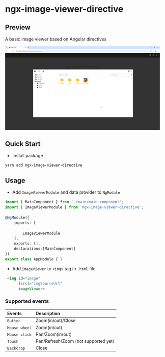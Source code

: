 # ngx-image-viewer-directive

## Preview <a></a>

A basic image viewer based on Angular directives

![explorer](image/preview.jpg)

## Quick Start <a></a>

-   Install package

```
yarn add ngx-image-viewer-directive
```
## Usage <a></a>
-   Add `ImageViewerModule` and data provider to `NgModule`
```Typescript
import { MainComponent } from './main/main.component';
import { ImageViewerModule } from 'ngx-image-viewer-directive';

@NgModule({
    imports: [
        ...
        ImageViewerModule
    ],
    exports: [],
    declarations:[MainComponent]
})
export class AppModule { }
```

-   Add `imageViewer` to `<img>` tag in `.html` file

```html
 <img id="image"
      [src]="imgSourceUrl"
      imageViewer>
```

### Supported events

| Events          | Description                           |
| :-------------- | :------------------------------------ |
| `Button`        | Zoom(in/out)/Close                    |
| `Mouse wheel`   | Zoom(in/out)                          |
| `Mouse click`   | Pan/Zoom(in/out)                      |
| `Touch`         | Pan/Refresh/Zoom (not supported yet)  |
| `Backdrop`      | Close                                 |
